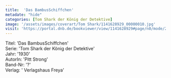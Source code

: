 ```yaml
---
title:  'Das BambusSchiffchen'
metadate: "hide"
categories: [Tom Shark der König der Detektive]
image: '/assets/images/coverart/Tom Shark/1141628929_00000010.jpg'
visit: 'https://portal.dnb.de/bookviewer/view/1141628929#page/n0/mode/2up'
---
```

Titel: 'Das BambusSchiffchen' <br>
Serie: 'Tom Shark der König der Detektive' <br>
Jahr: '1930' <br>
AutorIn: 'Pitt Strong' <br>
Band-Nr: '?' <br>
Verlag: ' Verlagshaus Freya'